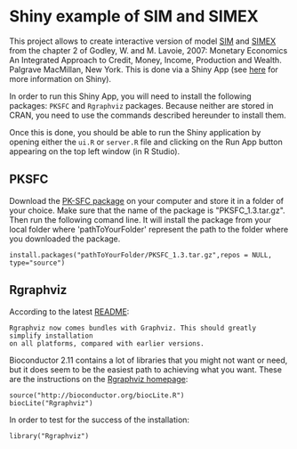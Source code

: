 # Shiny example of SIM and SIMEX 

This project allows to create interactive version of model [SIM](/SIM) and [SIMEX](/SIMEX) from the chapter 2 of Godley, W. and M. Lavoie, 2007: Monetary Economics An Integrated Approach to Credit, Money, Income, Production and Wealth. Palgrave MacMillan, New York. This is done via a Shiny App (see [here](http://shiny.rstudio.com/) for more information on Shiny).

In order to run this Shiny App, you will need to install the following packages: `PKSFC` and `Rgraphviz` packages. Because neither are stored in CRAN, you need to use the commands described hereunder to install them.

Once this is done, you should be able to run the Shiny application by opening either the `ui.R` or `server.R` file and clicking on the Run App button appearing on the top left window (in R Studio).

## PKSFC

Download the [PK-SFC package](data/PKSFC_1.3.tar.gz) on your computer and store it in a folder of your choice. Make sure that the name of the package is "PKSFC_1.3.tar.gz". Then run the following comand line. It will install the package from your local folder where 'pathToYourFolder' represent the path to the folder where you downloaded the package.

```{r, eval=F}
install.packages("pathToYourFolder/PKSFC_1.3.tar.gz",repos = NULL, type="source")
```

## Rgraphviz

According to the latest [README](http://www.bioconductor.org/packages/2.11/bioc/readmes/Rgraphviz/README):

```{r,eval=FALSE}
Rgraphviz now comes bundles with Graphviz. This should greatly simplify installation 
on all platforms, compared with earlier versions.
```

Bioconductor 2.11 contains a lot of libraries that you might not want or need, but it does seem to be the easiest path to achieving what you want. These are the instructions on the [Rgraphviz homepage](http://www.bioconductor.org/packages/2.11/bioc/html/Rgraphviz.html):

```{r,eval=F}
source("http://bioconductor.org/biocLite.R")
biocLite("Rgraphviz")
```

In order to test for the success of the installation:
```{r}
library("Rgraphviz")
```